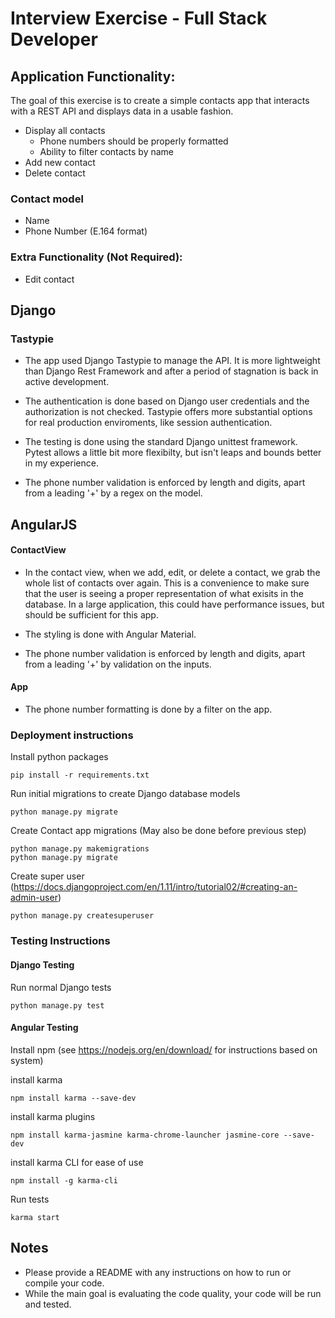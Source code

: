 # Interview Exercise - Full Stack Developer

## Application Functionality:

The goal of this exercise is to create a simple contacts app that interacts with a REST API and displays data in a usable fashion.

- Display all contacts
  - Phone numbers should be properly formatted
  - Ability to filter contacts by name
- Add new contact
- Delete contact

### Contact model

- Name
- Phone Number (E.164 format)


### Extra Functionality (Not Required):

- Edit contact



## Django
 
### Tastypie

- The app used Django Tastypie to manage the API. It is more lightweight than Django Rest Framework and after a period of stagnation is back in active development.

- The authentication is done based on Django user credentials and the authorization is not checked. Tastypie offers more substantial options for real production enviroments, like session authentication.

- The testing is done using the standard Django unittest framework. Pytest allows a little bit more flexibilty, but isn't leaps and bounds better in my experience.

- The phone number validation is enforced by length and digits, apart from a leading '+' by a regex on the model.

## AngularJS

#### ContactView

- In the contact view, when we add, edit, or delete a contact, we grab the whole list of contacts over again. This is a convenience to make sure that the user is seeing a proper representation of what exisits in the database. In a large application, this could have performance issues, but should be sufficient for this app.

- The styling is done with Angular Material. 

- The phone number validation is enforced by length and digits, apart from a leading '+' by validation on the inputs.

#### App

- The phone number formatting is done by a filter on the app.

### Deployment instructions

Install python packages

    pip install -r requirements.txt
    
Run initial migrations to create Django database models

    python manage.py migrate
    
Create Contact app migrations (May also be done before previous step)

    python manage.py makemigrations
    python manage.py migrate
    
Create super user 
(https://docs.djangoproject.com/en/1.11/intro/tutorial02/#creating-an-admin-user)

    python manage.py createsuperuser
    
    

    
    
### Testing Instructions

#### Django Testing
Run normal Django tests

    python manage.py test
    
#### Angular Testing  
Install npm (see https://nodejs.org/en/download/ for instructions based on system)

install karma

    npm install karma --save-dev
    
install karma plugins

    npm install karma-jasmine karma-chrome-launcher jasmine-core --save-dev

install karma CLI for ease of use

    npm install -g karma-cli
    
Run tests

    karma start
    
    
    
    

## Notes

* Please provide a README with any instructions on how to run or compile your code.
* While the main goal is evaluating the code quality, your code will be run and tested.


